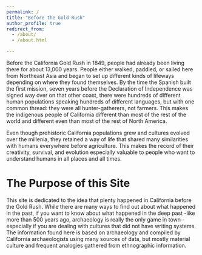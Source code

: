 ```yaml
---
permalink: /
title: "Before the Gold Rush"
author_profile: true
redirect_from: 
  - /about/
  - /about.html

---
```


Before the California Gold Rush in 1849, people had already been living there for about 13,000 years. People either walked, paddled, or sailed here from Northeast Asia and began to set up different kinds of lifeways depending on where they found themselves. By the time the Spanish built the first mission, seven years before the Declaration of Independence was signed way over on that other coast, there were hundreds of different human populations speaking hundreds of different languages, but with one common thread: they were all hunter-gatherers, not farmers. This makes the indigenous people of California different than most of the rest of the world and different even than most of the rest of North America. 

Even though prehistoric California populations grew and cultures evolved over the millenia, they retained a way of life that shared many similarities with humans everywhere before agriculture. This makes the record of their creativity, survival, and evolution especially valuable to people who want to understand humans in all places and all times.

The Purpose of this Site
======
This site is dedicated to the idea that plenty happened in California before the Gold Rush. While there are many ways to find out about what happened in the past, if you want to know about what happened in the deep past -like more than 500 years ago, archaeology is really the only game in town - especially if you are dealing with cultures that did not have writing systems. The information found here is based on archaeology and compiled by California archaeologists using many sources of data, but mostly material culture and frequent analogies gathered from ethnographic information. 

 
